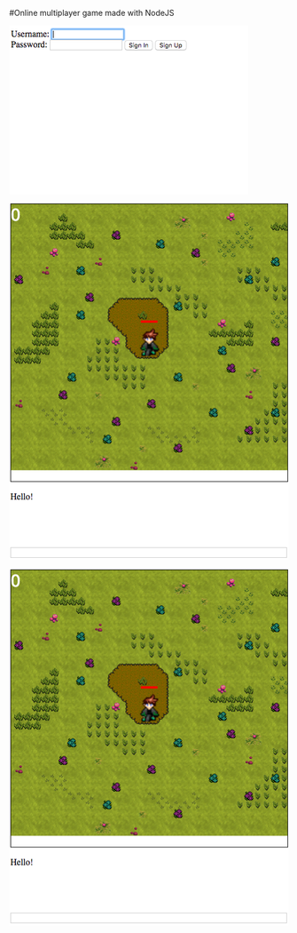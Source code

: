 #Online multiplayer game made with NodeJS

![Alt text](/Demo/signin.png?raw=true "SignIn Page")

![Alt text](/Demo/game.png?raw=true "Game Page")

![Alt text](/Demo/game_2.png?raw=true "Game Page")
